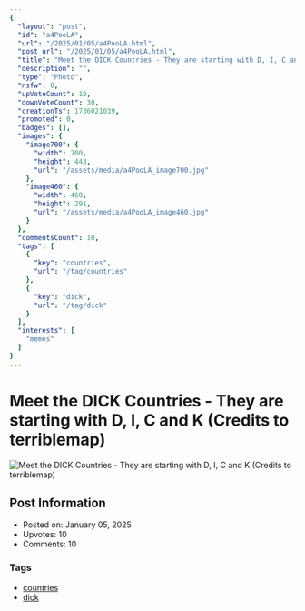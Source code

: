 ```yaml
---
{
  "layout": "post",
  "id": "a4PooLA",
  "url": "/2025/01/05/a4PooLA.html",
  "post_url": "/2025/01/05/a4PooLA.html",
  "title": "Meet the DICK Countries - They are starting with D, I, C and K (Credits to terriblemap)",
  "description": "",
  "type": "Photo",
  "nsfw": 0,
  "upVoteCount": 10,
  "downVoteCount": 30,
  "creationTs": 1736021039,
  "promoted": 0,
  "badges": [],
  "images": {
    "image700": {
      "width": 700,
      "height": 443,
      "url": "/assets/media/a4PooLA_image700.jpg"
    },
    "image460": {
      "width": 460,
      "height": 291,
      "url": "/assets/media/a4PooLA_image460.jpg"
    }
  },
  "commentsCount": 10,
  "tags": [
    {
      "key": "countries",
      "url": "/tag/countries"
    },
    {
      "key": "dick",
      "url": "/tag/dick"
    }
  ],
  "interests": [
    "memes"
  ]
}
---
```


# Meet the DICK Countries - They are starting with D, I, C and K (Credits to terriblemap)

![Meet the DICK Countries - They are starting with D, I, C and K (Credits to terriblemap)](/assets/media/a4PooLA_image700.jpg)

## Post Information

- Posted on: January 05, 2025
- Upvotes: 10
- Comments: 10

### Tags

- [countries](/tag/countries)
- [dick](/tag/dick)
